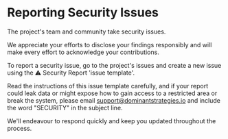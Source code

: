 # **Reporting Security Issues**

The project's team and community take security issues.

We appreciate your efforts to disclose your findings responsibly and will make every effort to acknowledge your contributions.

To report a security issue, go to the project's issues and create a new issue using the ⚠️ Security Report 'issue template'.

Read the instructions of this issue template carefully, and if your report could leak data or might expose how to gain access to a restricted area or break the system, please email [support@dominantstrategies.io](mailto:support@dominantstrategies.io) and include the word "SECURITY" in the subject line.

We'll endeavour to respond quickly and keep you updated throughout the process.
